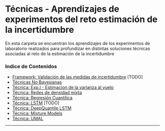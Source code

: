 # Técnicas - Aprendizajes de experimentos del reto estimación de la incertidumbre
En esta carpeta se encuentran los aprendizajes de los experimentos de laboratorio realizados para profundizar en distintas soluciones técnicas asociadas al reto de la estimación de la incertidumbre


### Indice de Contenidos

-   [Framework: Validación de las medidas de incertidumbre](#Framework) [TODO]
-   [Técnicas No Bayesianas](#non_bay)
-   [Técnica: Exp.I - Estimacion de la varianza al vuelo](/experimentos_q1/README.md)
-   [Técnica: Redes de densidad mixta](#mdn)
-   [Técnica: Regresión Cuantílica](/poc_forecasting_uncertainty/techniques/quantile_regression/) 
-   [Técnica: LSTM](/poc_forecasting_uncertainty/techniques/lstm/) [TODO]
-   [Técnica: DeepQuantile LSTM](/poc_forecasting_uncertainty/techniques/deepquantile_lstm/)
-   [Técnica: Mixture Models](/poc_forecasting_uncertainty/techniques/mixture_models/)
-   [Técnica: UMAL](/poc_forecasting_uncertainty/techniques/umal/)
---

